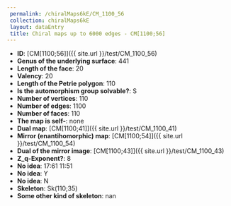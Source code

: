 ```yaml
--- 
 permalink: /chiralMaps6kE/CM_1100_56 
 collection: chiralMaps6kE
 layout: dataEntry
 title: Chiral maps up to 6000 edges - CM[1100;56]
---
```


- **ID**: [CM[1100;56]]({{ site.url }}/test/CM_1100_56)
- **Genus of the underlying surface**: 441
- **Length of the face**: 20
- **Valency**: 20
- **Length of the Petrie polygon**: 110
- **Is the automorphism group solvable?**: S
- **Number of vertices**: 110
- **Number of edges**: 1100
- **Number of faces**: 110
- **The map is self-**: none
- **Dual map**: [CM[1100;41]]({{ site.url }}/test/CM_1100_41)
- **Mirror (enantihomorphic) map**: [CM[1100;54]]({{ site.url }}/test/CM_1100_54)
- **Dual of the mirror image**: [CM[1100;43]]({{ site.url }}/test/CM_1100_43)
- **Z_q-Exponent?**: 8
- **No idea**:  17:61 11:51
- **No idea**: Y
- **No idea**: N
- **Skeleton**: Sk(110;35)
- **Some other kind of skeleton**: nan
